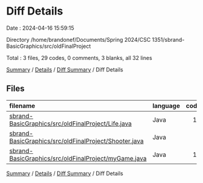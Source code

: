 # Diff Details

Date : 2024-04-16 15:59:15

Directory /home/brandonef/Documents/Spring 2024/CSC 1351/sbrand-BasicGraphics/src/oldFinalProject

Total : 3 files,  29 codes, 0 comments, 3 blanks, all 32 lines

[Summary](results.md) / [Details](details.md) / [Diff Summary](diff.md) / Diff Details

## Files
| filename | language | code | comment | blank | total |
| :--- | :--- | ---: | ---: | ---: | ---: |
| [sbrand-BasicGraphics/src/oldFinalProject/Life.java](/sbrand-BasicGraphics/src/oldFinalProject/Life.java) | Java | 16 | 0 | 2 | 18 |
| [sbrand-BasicGraphics/src/oldFinalProject/Shooter.java](/sbrand-BasicGraphics/src/oldFinalProject/Shooter.java) | Java | 3 | 0 | 1 | 4 |
| [sbrand-BasicGraphics/src/oldFinalProject/myGame.java](/sbrand-BasicGraphics/src/oldFinalProject/myGame.java) | Java | 10 | 0 | 0 | 10 |

[Summary](results.md) / [Details](details.md) / [Diff Summary](diff.md) / Diff Details